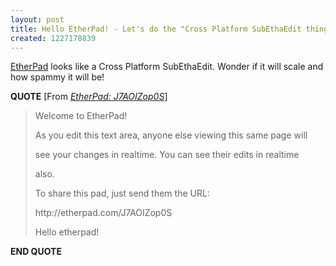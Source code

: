 ```yaml
---
layout: post
title: Hello EtherPad! - Let's do the "Cross Platform SubEthaEdit thing" together!
created: 1227178839
---
```

<p>
<a href="http://etherpad.com/">EtherPad</a> looks like a Cross Platform SubEthaEdit. Wonder if it will scale and how spammy it will be!
</p>
<p>
<strong>QUOTE</strong> [From <a href="http://etherpad.com/J7AOIZop0S"><cite>EtherPad: J7AOIZop0S</cite></a>]
</p>
<blockquote>
	<p>
	Welcome to EtherPad!
	</p>
	<p>
	As you edit this text area, anyone else viewing this same page will
	</p>
	<p>
	see your changes in realtime. You can see their edits in realtime
	</p>
	<p>
	also.
	</p>
	<p>
	To share this pad, just send them the URL:
	</p>
	<p>
	http://etherpad.com/J7AOIZop0S
	</p>
	<p>
	Hello etherpad!
	</p>
</blockquote>
<p>
<strong>END QUOTE</strong>
</p>

